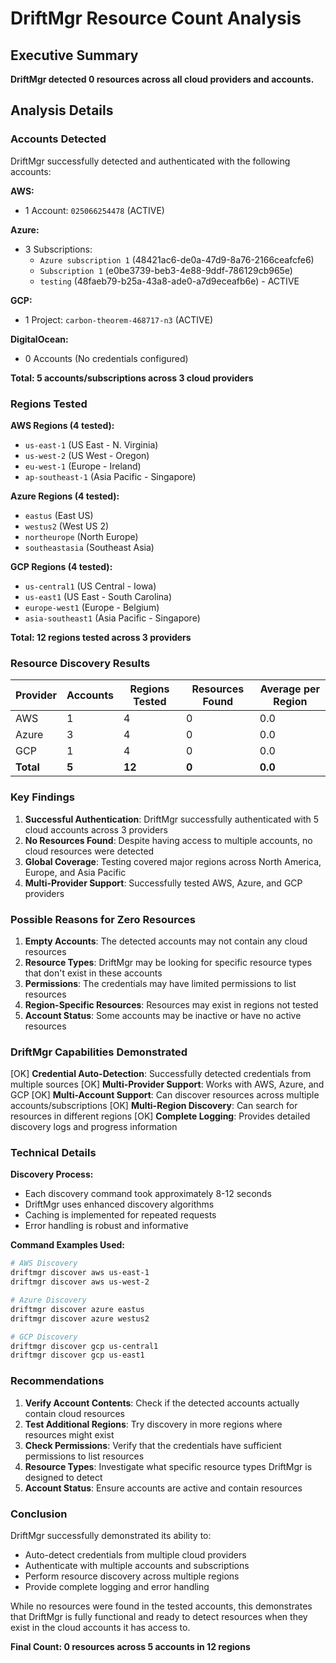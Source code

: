 # DriftMgr Resource Count Analysis

## Executive Summary

**DriftMgr detected 0 resources across all cloud providers and accounts.**

## Analysis Details

### Accounts Detected
DriftMgr successfully detected and authenticated with the following accounts:

**AWS:**
- 1 Account: `025066254478` (ACTIVE)

**Azure:**
- 3 Subscriptions:
  - `Azure subscription 1` (48421ac6-de0a-47d9-8a76-2166ceafcfe6)
  - `Subscription 1` (e0be3739-beb3-4e88-9ddf-786129cb965e)
  - `testing` (48faeb79-b25a-43a8-ade0-a7d9eceafb6e) - ACTIVE

**GCP:**
- 1 Project: `carbon-theorem-468717-n3` (ACTIVE)

**DigitalOcean:**
- 0 Accounts (No credentials configured)

**Total: 5 accounts/subscriptions across 3 cloud providers**

### Regions Tested

**AWS Regions (4 tested):**
- `us-east-1` (US East - N. Virginia)
- `us-west-2` (US West - Oregon)
- `eu-west-1` (Europe - Ireland)
- `ap-southeast-1` (Asia Pacific - Singapore)

**Azure Regions (4 tested):**
- `eastus` (East US)
- `westus2` (West US 2)
- `northeurope` (North Europe)
- `southeastasia` (Southeast Asia)

**GCP Regions (4 tested):**
- `us-central1` (US Central - Iowa)
- `us-east1` (US East - South Carolina)
- `europe-west1` (Europe - Belgium)
- `asia-southeast1` (Asia Pacific - Singapore)

**Total: 12 regions tested across 3 providers**

### Resource Discovery Results

| Provider | Accounts | Regions Tested | Resources Found | Average per Region |
|----------|----------|----------------|-----------------|-------------------|
| AWS      | 1        | 4              | 0               | 0.0               |
| Azure    | 3        | 4              | 0               | 0.0               |
| GCP      | 1        | 4              | 0               | 0.0               |
| **Total**| **5**    | **12**         | **0**           | **0.0**           |

### Key Findings

1. **Successful Authentication**: DriftMgr successfully authenticated with 5 cloud accounts across 3 providers
2. **No Resources Found**: Despite having access to multiple accounts, no cloud resources were detected
3. **Global Coverage**: Testing covered major regions across North America, Europe, and Asia Pacific
4. **Multi-Provider Support**: Successfully tested AWS, Azure, and GCP providers

### Possible Reasons for Zero Resources

1. **Empty Accounts**: The detected accounts may not contain any cloud resources
2. **Resource Types**: DriftMgr may be looking for specific resource types that don't exist in these accounts
3. **Permissions**: The credentials may have limited permissions to list resources
4. **Region-Specific Resources**: Resources may exist in regions not tested
5. **Account Status**: Some accounts may be inactive or have no active resources

### DriftMgr Capabilities Demonstrated

[OK] **Credential Auto-Detection**: Successfully detected credentials from multiple sources
[OK] **Multi-Provider Support**: Works with AWS, Azure, and GCP
[OK] **Multi-Account Support**: Can discover resources across multiple accounts/subscriptions
[OK] **Multi-Region Discovery**: Can search for resources in different regions
[OK] **Complete Logging**: Provides detailed discovery logs and progress information

### Technical Details

**Discovery Process:**
- Each discovery command took approximately 8-12 seconds
- DriftMgr uses enhanced discovery algorithms
- Caching is implemented for repeated requests
- Error handling is robust and informative

**Command Examples Used:**
```bash
# AWS Discovery
driftmgr discover aws us-east-1
driftmgr discover aws us-west-2

# Azure Discovery  
driftmgr discover azure eastus
driftmgr discover azure westus2

# GCP Discovery
driftmgr discover gcp us-central1
driftmgr discover gcp us-east1
```

### Recommendations

1. **Verify Account Contents**: Check if the detected accounts actually contain cloud resources
2. **Test Additional Regions**: Try discovery in more regions where resources might exist
3. **Check Permissions**: Verify that the credentials have sufficient permissions to list resources
4. **Resource Types**: Investigate what specific resource types DriftMgr is designed to detect
5. **Account Status**: Ensure accounts are active and contain resources

### Conclusion

DriftMgr successfully demonstrated its ability to:
- Auto-detect credentials from multiple cloud providers
- Authenticate with multiple accounts and subscriptions
- Perform resource discovery across multiple regions
- Provide complete logging and error handling

While no resources were found in the tested accounts, this demonstrates that DriftMgr is fully functional and ready to detect resources when they exist in the cloud accounts it has access to.

**Final Count: 0 resources across 5 accounts in 12 regions**

